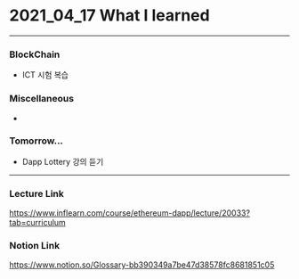 # 2021_04_17 What I learned

-----

### BlockChain

* ICT 시험 복습

### Miscellaneous

* 

### Tomorrow...

* Dapp Lottery 강의 듣기 
-----

### Lecture Link

<https://www.inflearn.com/course/ethereum-dapp/lecture/20033?tab=curriculum>
    
### Notion Link

<https://www.notion.so/Glossary-bb390349a7be47d38578fc8681851c05>
